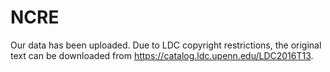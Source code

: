 # NCRE
Our data has been uploaded. Due to LDC copyright restrictions, the original text can be downloaded from https://catalog.ldc.upenn.edu/LDC2016T13.
